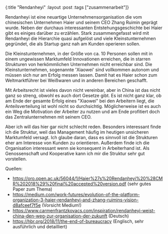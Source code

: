 {:title "Rendanheyi"
 :layout :post
 :tags  ["zusammenarbeit"]}

Rendanheyi ist eine neuartige Unternehmensorganisation die vom chinesischen Unternehmen Haier und seinem CEO Zhang Ruimin geprägt wurde. Neben der durchaus interessanten Entstehungsgeschichte bei Haier gibt es einiges darüber zu erzählen. Stark zusammengefasst wird mit Rendanheyi die Hierarchie quasi aufgelöst und viele Kleinstunternehmen gegründet, die als Startup ganz nah am Kunden operieren sollen.

Die Kleinstunternehmen, in der Größe von ca. 10 Personen sollen mit in einem ungewissen Marktumfeld Innovationen erreichen, die in starren Strukturen von herkömmlichen Unternehmen nicht erreichbar sind. Die Kleinstunternehmen, sogenannte 'Xiaowei' sind vollkommen autonom und müssen sich nur am Erfolg messen lassen. Damit hat es Haier schon zum Weltmarktführer bei Weißwaren und in anderen Bereichen geschafft.

Mit Arbeitsrecht ist vieles davon nicht vereinbar, aber in China ist das nicht ganz so streng, obwohl es auch dort Gesetze gibt. Es ist nicht ganz klar, ob am Ende der gesamte Erfolg eines "Xiaowei" bei den Arbeitern liegt, die Anteilsverteilung ist wohl nicht so durchsichtig. Möglicherweise ist es auch ein Weg die Motivation der Arbeiter zu nutzen und am Ende profitiert doch das Zentralunternehmen mit seinem CEO.

Aber ich will das hier gar nicht schlecht reden. Besonders interessant finde ich die Struktur, weil das Management häufig im heutigen unsicheren Marktumfeld versagt. Ich glaube daran, dass es sinnvoll ist die Strukturen eher am Interesse von Kunden zu orientieren. Außerdem finde ich die Organisation interessant wenn sie konsequent in Arbeiterhand ist. Als Genossenschaft und Kooperative kann ich mir die Struktur sehr gut vorstellen.

Quellen:
- https://oro.open.ac.uk/56044/1/Haier%27s%20Rendanheyi%20%28CMR%202018%29%20final%20accepted%20version.pdf (sehr gutes Paper zum Thema)
- https://medium.com/work-futures/evolution-of-the-platform-organization-3-haier-rendanheyi-and-zhang-ruimins-vision-d8afceef7f5e (Vorsicht Medium!)
- https://www.carmenfrantzkovacs.com/inspiration/rendanheyi-weist-china-den-weg-zur-organisation-der-zukunft (Deutsch)
- https://hbr.org/2018/11/the-end-of-bureaucracy (Englisch, sehr ausführlich und detailliert)
